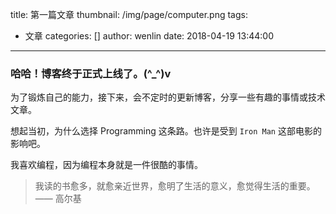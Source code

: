 title: 第一篇文章
thumbnail: /img/page/computer.png
tags:
  - 文章
categories: []
author: wenlin
date: 2018-04-19 13:44:00
---
### 哈哈！博客终于正式上线了。(^_^)v


为了锻炼自己的能力，接下来，会不定时的更新博客，分享一些有趣的事情或技术文章。

想起当初，为什么选择 Programming 这条路。也许是受到 `Iron Man` 这部电影的影响吧。

我喜欢编程，因为编程本身就是一件很酷的事情。


> 我读的书愈多，就愈亲近世界，愈明了生活的意义，愈觉得生活的重要。 —— 高尔基